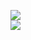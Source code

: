 [![](https://img.shields.io/badge/Made%20With-Github%20Spray-lightgrey.svg?style=for-the-badge&logo=github)](https://github.com/Annihil/github-spray#4678)  
[![](https://i.imgur.com/2DrTn0Z.gif)](https://github.com/Annihil/github-spray)